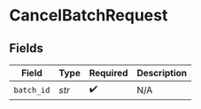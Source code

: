 # CancelBatchRequest


## Fields

| Field              | Type               | Required           | Description        |
| ------------------ | ------------------ | ------------------ | ------------------ |
| `batch_id`         | *str*              | :heavy_check_mark: | N/A                |